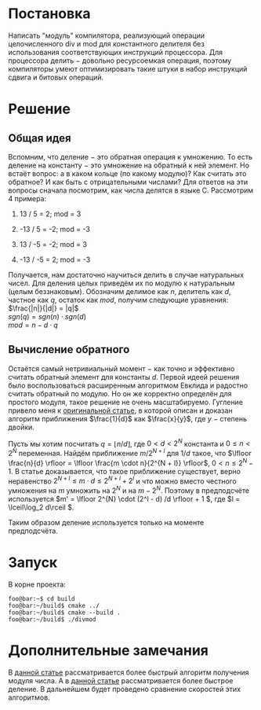 # Постановка
Написать "модуль" компилятора, реализующий операции целочисленного div и mod для константного делителя без использования соответствующих инструкций процессора.
Для процессора делить $-$ довольно ресурсоемкая операция, поэтому компиляторы умеют оптимизировать такие штуки в набор инструкций сдвига и битовых операций.

# Решение
## Общая идея
Вспомним, что деление $-$ это обратная операция к умножению. То есть деление на константу $-$ это умножение на обратный к ней элемент. Но встаёт вопрос: а в каком кольце (по какому модулю)? Как считать это обратное? И как быть с отрицательными числами? Для ответов на эти вопросы сначала посмотрим, как числа делятся в языке С. Рассмотрим 4 примера:
1.  13 / 5 = 2; mod = 3

2. -13 / 5 = -2; mod = -3

3. 13 / -5 = -2; mod = 3

4. -13 / -5 = 2; mod = -3

Получается, нам достаточно научиться делить в случае натуральных чисел. Для деления целых приведём их по модулю к натуральным (целым беззнаковым). Обозначим делимое как $n$, делитель как $d$, частное как $q$, остаток как $mod$, получим следующие уравнения: \
$\frac{|n|}{|d|} = |q|$ \
$sgn(q) = sgn(n) \cdot sgn(d)$ \
$mod = n - d \cdot q$ 

## Вычисление обратного
Остаётся самый нетривиальный момент $-$ как точно и эффективно считать обратный элемент для константы $d$. Первой идеей решения было воспользоваться расширенным алгоритмом Евклида и радостно считать обратный по модулю. Но он же корректно определён для простого модуля, такое решение не очень масштабируемо. Гугление привело меня к [оригинальной статье](https://gmplib.org/~tege/divcnst-pldi94.pdf), в которой описан и доказан алгоритм приближения $\frac{1}{d}$ как $\frac{x}{y}$, где $y$ $-$ степень двойки. 

Пусть мы хотим посчитать $q = \lfloor n / d \rfloor$, где $0 < d < 2^N$ константа и $0 \leq n < 2^N$ переменная. Найдём приближение $m / 2^{N + l}$ для $1 / d$ такое, что $\lfloor \frac{n}{d} \rfloor = \lfloor \frac{m \cdot n}{2^{N + l}} \rfloor$, $0 < n \leq 2^{N} - 1$. В статье доказывается, что такое приближение существует, верно неравенство $2^{N + l} \leq m \cdot d \leq 2^{N + l} + 2^l$ и что можно вместо честного умножения на $m$ умножить на $2^N$ и на $m - 2^N$. Поэтому в предподсчёте используется $m' = \lfloor 2^{N} \cdot (2^l - d) /d \rfloor + 1 $, где $l = \lceil\log_2 d\rceil $.

Таким образом деление используется только на моменте предподсчёта. 

# Запуск
В корне проекта:
```console
foo@bar:~$ cd build
foo@bar:~/build$ cmake ../
foo@bar:~/build$ cmake --build .
foo@bar:~/build$ ./divmod
```

# Дополнительные замечания
В [данной статье](https://arxiv.org/pdf/1902.01961.pdf) рассматривается более быстрый алгоритм получения модуля числа. А в [данной статье](https://arxiv.org/pdf/2012.12369.pdf) рассматривается более быстрое деление. В дальнейшем будет проведено сравнение скоростей этих алгоритмов. 
